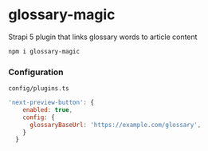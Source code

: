 # glossary-magic

Strapi 5 plugin that links glossary words to article content

```bash
npm i glossary-magic
```

### Configuration

`config/plugins.ts`
```javascript
'next-preview-button': {
    enabled: true,
    config: {
      glossaryBaseUrl: 'https://example.com/glossary',
    }
  }
```
